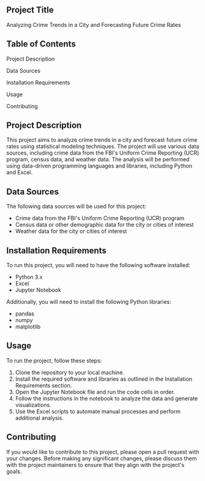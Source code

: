 ## Project Title
Analyzing Crime Trends in a City and Forecasting Future Crime Rates

## Table of Contents
Project Description 

Data Sources

Installation Requirements

Usage

Contributing

## Project Description
This project aims to analyze crime trends in a city and forecast future crime rates using statistical modeling techniques. The project will use various data sources, including crime data from the FBI's Uniform Crime Reporting (UCR) program, census data, and weather data. The analysis will be performed using data-driven programming languages and libraries, including Python and Excel.

## Data Sources
The following data sources will be used for this project:

* Crime data from the FBI's Uniform Crime Reporting (UCR) program
* Census data or other demographic data for the city or cities of interest
* Weather data for the city or cities of interest

## Installation Requirements
To run this project, you will need to have the following software installed:

- Python 3.x
- Excel
- Jupyter Notebook

Additionally, you will need to install the following Python libraries:

- pandas
- numpy
- matplotlib

## Usage
To run the project, follow these steps:

1. Clone the repository to your local machine.
2. Install the required software and libraries as outlined in the Installation Requirements section.
3. Open the Jupyter Notebook file and run the code cells in order.
4. Follow the instructions in the notebook to analyze the data and generate visualizations.
5. Use the Excel scripts to automate manual processes and perform additional analysis.

## Contributing
If you would like to contribute to this project, please open a pull request with your changes. Before making any significant changes, please discuss them with the project maintainers to ensure that they align with the project's goals.

